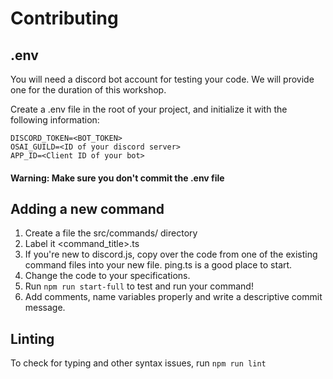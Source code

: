 # Contributing

## .env

You will need a discord bot account for testing your code. We will provide one for the duration of this workshop.

Create a .env file in the root of your project, and initialize it with the following information:
```
DISCORD_TOKEN=<BOT_TOKEN>
OSAI_GUILD=<ID of your discord server>
APP_ID=<Client ID of your bot>
```
#### Warning: Make sure you don't commit the .env file

## Adding a new command

1. Create a file the src/commands/ directory
2. Label it <command_title>.ts
3. If you're new to discord.js, copy over the code from one of the existing command files into your new file. ping.ts is a good place to start.
4. Change the code to your specifications.
5. Run `npm run start-full` to test and run your command! 
6. Add comments, name variables properly and write a descriptive commit message.

## Linting

To check for typing and other syntax issues, run `npm run lint`
